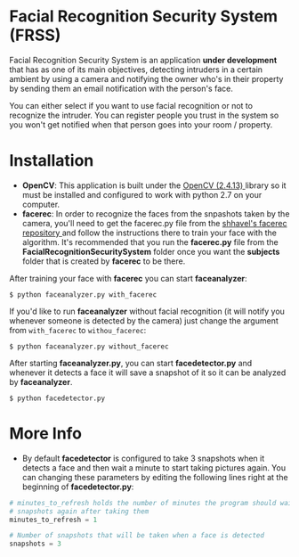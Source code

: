 # Facial Recognition Security System (FRSS)
Facial Recognition Security System is an application <b>under development</b> that has as one of its main objectives, 
detecting intruders in a certain ambient by using a camera and notifying the owner who's in their property by sending them
an email notification with the person's face.

You can either select if you want to use facial recognition or not to recognize the intruder. You can register people you trust
in the system so you won't get notified when that person goes into your room / property.

# Installation

- <b>OpenCV</b>: This application is built under the <a href="http://opencv.org"> OpenCV (2.4.13) </a> library so it 
must be installed and configured to work with python 2.7 on your computer.
- <b>facerec</b>: In order to recognize the faces from the snpashots taken by the camera, you'll need to get the facerec.py
file from the <a href = "https://github.com/shhavel/facerec"> shhavel's facerec repository </a> and follow the instructions there to train
your face with the algorithm. It's recommended that you run the <b>facerec.py</b> file from the <b>FacialRecognitionSecuritySystem</b>
folder once you want the <b>subjects</b> folder that is created by <b>facerec</b> to be there.

After training your face with <b>facerec</b> you can start <b>faceanalyzer</b>:
```
$ python faceanalyzer.py with_facerec
```
If you'd like to run <b>faceanalyzer</b> without facial recognition (it will notify you whenever someone is detected 
by the camera) just change the argument from `with_facerec` to `withou_facerec`:
```
$ python faceanalyzer.py without_facerec
```
After starting <b>faceanalyzer.py</b>, you can start <b>facedetector.py</b> and whenever it detects a face it will save a snapshot of it so it can be analyzed by <b>faceanalyzer</b>.
```
$ python facedetector.py
```

# More Info

- By default <b>facedetector</b> is configured to take 3 snapshots when it detects a face and then wait a
minute to start taking pictures again. You can changing these parameters by editing the following lines
right at the beginning of <b>facedetector.py</b>:
```python
# minutes_to_refresh holds the number of minutes the program should wait to start taking
# snapshots again after taking them
minutes_to_refresh = 1

# Number of snapshots that will be taken when a face is detected
snapshots = 3
```
